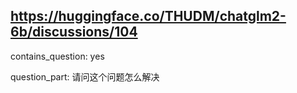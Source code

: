 ## https://huggingface.co/THUDM/chatglm2-6b/discussions/104

contains_question: yes

question_part: 请问这个问题怎么解决